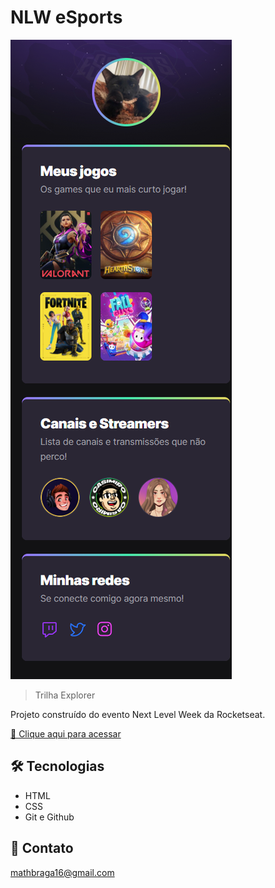 # NLW eSports

![preview](./.gitHub/preview.png)

>Trilha Explorer

Projeto construído do evento Next Level Week da Rocketseat.

[🔗 Clique aqui para acessar](https://Mathbragaa.github.io/nlw-eSports-explorer/)

## 🛠 Tecnologias

- HTML
- CSS
- Git e Github

## 💌 Contato

mathbraga16@gmail.com
